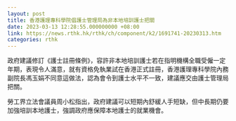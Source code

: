 ```yaml
---
layout: post
title: 香港護理專科學院倡護士管理局為非本地培訓護士把關
date: 2023-03-13 12:28:55.000000000 +08:00
link: https://news.rthk.hk/rthk/ch/component/k2/1691741-20230313.htm
categories: rthk
---
```


政府建議修訂《護士註冊條例》，容許非本地培訓護士若在指明機構全職受僱一定年期，表現令人滿意，就有資格免執業試在香港正式註冊，香港護理專科學院內務副院長馮玉娟不同意這做法，認為會令到護士水平不一致，建議應交由護士管理局把關。

勞工界立法會議員周小松指出，政府建議可以短期內舒緩人手短缺，但中長期仍要加強培訓本地護士，強調政府應保障本地護士的就業機會。
